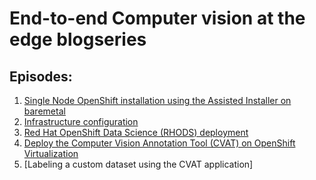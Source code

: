 # End-to-end Computer vision at the edge blogseries

## Episodes:
1. [Single Node OpenShift installation using the Assisted Installer on baremetal](https://github.com/dialvare/edge-cv-serie/blob/main/docs/sno.md)
2. [Infrastructure configuration](https://github.com/dialvare/edge-cv-serie/blob/main/docs/infra.md)
3. [Red Hat OpenShift Data Science (RHODS) deployment](https://github.com/dialvare/edge-cv-serie/blob/main/docs/rhods.md)
4. [Deploy the Computer Vision Annotation Tool (CVAT) on OpenShift Virtualization](https://github.com/dialvare/edge-cv-serie/blob/main/docs/cvat.md)
5. [Labeling a custom dataset using the CVAT application]
